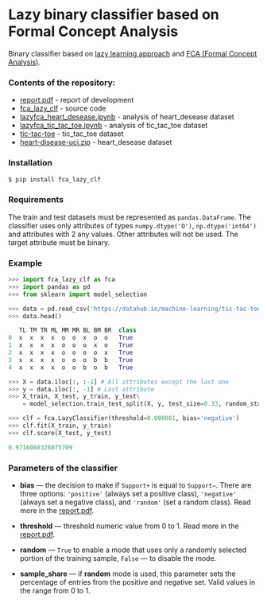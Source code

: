# Lazy binary classifier based on Formal Concept Analysis

Binary classifier based on [lazy learning approach](https://en.wikipedia.org/wiki/Lazy_learning) and [FCA (Formal Concept Analysis)](https://en.wikipedia.org/wiki/Formal_concept_analysis).

### Contents of the repository:

* [report.pdf](report.pdf) - report of development
* [fca_lazy_clf](fca_lazy_clf) - source code
* [lazyfca_heart_desease.ipynb](lazyfca_heart_desease.ipynb) - analysis of heart_desease dataset 
* [lazyfca_tic_tac_toe.ipynb](lazyfca_tic_tac_toe.ipynb) - analysis of tic_tac_toe dataset 
* [tic-tac-toe](tic-tac-toe) - tic_tac_toe dataset
* [heart-disease-uci.zip](heart-disease-uci.zip) - heart_desease dataset

### Installation

```sh
$ pip install fca_lazy_clf
```

###  Requirements

The train and test datasets must be represented as ```pandas.DataFrame```. The classifier uses only attributes of types ```numpy.dtype('O')```, ```np.dtype('int64')``` and attributes with 2 any values. Other attributes will not be used. The target attribute must be binary.

### Example

```python
>>> import fca_lazy_clf as fca
>>> import pandas as pd
>>> from sklearn import model_selection

>>> data = pd.read_csv('https://datahub.io/machine-learning/tic-tac-toe-endgame/r/tic-tac-toe.csv')
>>> data.head()

   TL TM TR ML MM MR BL BM BR  class
0  x  x  x  x  o  o  x  o  o   True
1  x  x  x  x  o  o  o  x  o   True
2  x  x  x  x  o  o  o  o  x   True
3  x  x  x  x  o  o  o  b  b   True
4  x  x  x  x  o  o  b  o  b   True

>>> X = data.iloc[:, :-1] # All attributes except the last one
>>> y = data.iloc[:, -1] # Last attribute
>>> X_train, X_test, y_train, y_test\
    = model_selection.train_test_split(X, y, test_size=0.33, random_state=0)

>>> clf = fca.LazyClassifier(threshold=0.000001, bias='negative')
>>> clf.fit(X_train, y_train)
>>> clf.score(X_test, y_test)

0.9716088328075709
```

### Parameters of the classifier

* __bias__ — the decision to make if ```Support+``` is equal to ```Support−```. There are three options: ```'positive'``` (always set a positive class), ```'negative'``` (always set a negative class), and ```'random'``` (set a random class). Read more in the [report.pdf](report.pdf).
* __threshold__ — threshold numeric value from 0 to 1. Read more in the [report.pdf](report.pdf).

* __random__ — ```True``` to enable a mode that uses only a randomly selected portion of the training sample, ```False``` — to disable the mode.
* __sample_share__ — if __random__ mode is used, this parameter sets the percentage of entries from the positive and negative set. Valid values in the range from 0 to 1.
